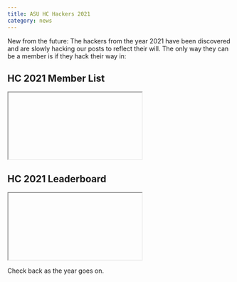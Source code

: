 ```yaml
---
title: ASU HC Hackers 2021
category: news
---
```


New from the future:
The hackers from the year 2021 have been discovered and are slowly hacking our posts to reflect their will.
The only way they can be a member is if they hack their way in:

## HC 2021 Member List

<iframe></iframe>

## HC 2021 Leaderboard

<iframe></iframe>


Check back as the year goes on.